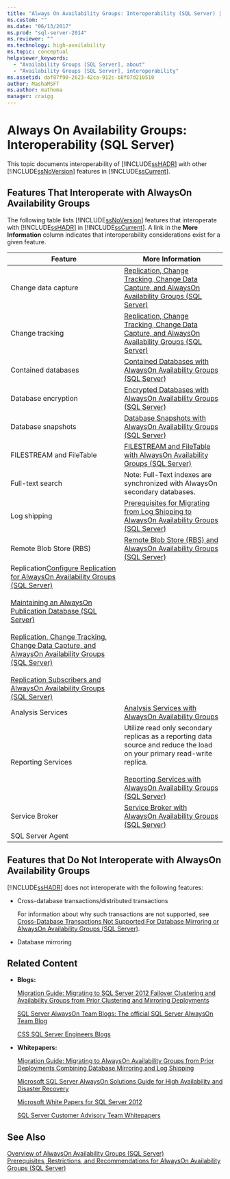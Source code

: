 ```yaml
---
title: "Always On Availability Groups: Interoperability (SQL Server) | Microsoft Docs"
ms.custom: ""
ms.date: "06/13/2017"
ms.prod: "sql-server-2014"
ms.reviewer: ""
ms.technology: high-availability
ms.topic: conceptual
helpviewer_keywords: 
  - "Availability Groups [SQL Server], about"
  - "Availability Groups [SQL Server], interoperability"
ms.assetid: daf87f90-2623-42ca-912c-b8f07d210510
author: MashaMSFT
ms.author: mathoma
manager: craigg
---
```

# Always On Availability Groups: Interoperability (SQL Server)
  This topic documents interoperability of [!INCLUDE[ssHADR](../../../includes/sshadr-md.md)] with other [!INCLUDE[ssNoVersion](../../../includes/ssnoversion-md.md)] features in [!INCLUDE[ssCurrent](../../../includes/sscurrent-md.md)].  
  

  
##  <a name="Interop"></a> Features That Interoperate with AlwaysOn Availability Groups  
 The following table lists [!INCLUDE[ssNoVersion](../../../includes/ssnoversion-md.md)] features that interoperate with [!INCLUDE[ssHADR](../../../includes/sshadr-md.md)] in [!INCLUDE[ssCurrent](../../../includes/sscurrent-md.md)]. A link in the **More Information** column indicates that interoperability considerations exist for a given feature.  
  
|Feature|More Information|  
|-------------|----------------------|  
|Change data capture|[Replication, Change Tracking, Change Data Capture, and AlwaysOn Availability Groups &#40;SQL Server&#41;](replicate-track-change-data-capture-always-on-availability.md)|  
|Change tracking|[Replication, Change Tracking, Change Data Capture, and AlwaysOn Availability Groups &#40;SQL Server&#41;](replicate-track-change-data-capture-always-on-availability.md)|  
|Contained databases|[Contained Databases with AlwaysOn Availability Groups (SQL Server)](always-on-availability-groups-sql-server.md)|  
|Database encryption|[Encrypted Databases with AlwaysOn Availability Groups &#40;SQL Server&#41;](encrypted-databases-with-always-on-availability-groups-sql-server.md)|  
|Database snapshots|[Database Snapshots with AlwaysOn Availability Groups &#40;SQL Server&#41;](database-snapshots-with-always-on-availability-groups-sql-server.md)|  
|FILESTREAM and FileTable|[FILESTREAM and FileTable with AlwaysOn Availability Groups &#40;SQL Server&#41;](filestream-and-filetable-with-always-on-availability-groups-sql-server.md)|  
|Full-text search|Note: Full-Text indexes are synchronized with AlwaysOn secondary databases.|  
|Log shipping|[Prerequisites for Migrating from Log Shipping to AlwaysOn Availability Groups &#40;SQL Server&#41;](prereqs-migrating-log-shipping-to-always-on-availability-groups.md)|  
|Remote Blob Store (RBS)|[Remote Blob Store &#40;RBS&#41; and AlwaysOn Availability Groups &#40;SQL Server&#41;](remote-blob-store-rbs-and-always-on-availability-groups-sql-server.md)|  
|Replication[Configure Replication for AlwaysOn Availability Groups (SQL Server)](configure-replication-for-always-on-availability-groups-sql-server.md)<br /><br /> [Maintaining an AlwaysOn Publication Database &#40;SQL Server&#41;](maintaining-an-always-on-publication-database-sql-server.md)<br /><br /> [Replication, Change Tracking, Change Data Capture, and AlwaysOn Availability Groups &#40;SQL Server&#41;](replicate-track-change-data-capture-always-on-availability.md)<br /><br /> [Replication Subscribers and AlwaysOn Availability Groups &#40;SQL Server&#41;](replication-subscribers-and-always-on-availability-groups-sql-server.md)|  
|Analysis Services|[Analysis Services with AlwaysOn Availability Groups](analysis-services-with-always-on-availability-groups.md)|  
|Reporting Services|Utilize read only secondary replicas as a reporting data source and reduce the load on your primary read-write replica.<br /><br /> [Reporting Services with AlwaysOn Availability Groups &#40;SQL Server&#41;](reporting-services-with-always-on-availability-groups-sql-server.md)|  
|Service Broker|[Service Broker with AlwaysOn Availability Groups &#40;SQL Server&#41;](service-broker-with-always-on-availability-groups-sql-server.md)|  
|SQL Server Agent||  
  
##  <a name="NoInterop"></a> Features that Do Not Interoperate with AlwaysOn Availability Groups  
 [!INCLUDE[ssHADR](../../../includes/sshadr-md.md)] does not interoperate with the following features:  
  
-   Cross-database transactions/distributed transactions  
  
     For information about why such transactions are not supported, see [Cross-Database Transactions Not Supported For Database Mirroring or AlwaysOn Availability Groups &#40;SQL Server&#41;](transactions-always-on-availability-and-database-mirroring.md).  
  
-   Database mirroring  
  
##  <a name="RelatedContent"></a> Related Content  
  
-   **Blogs:**  
  
     [Migration Guide: Migrating to SQL Server 2012 Failover Clustering and Availability Groups from Prior Clustering and Mirroring Deployments](https://blogs.msdn.com/b/sqlalwayson/archive/2012/04/09/now-available-migration-guide-migrating-to-sql-server-2012-failover-clustering-and-availability-groups-from-prior-clustering-and-mirroring-deployments.aspx)  
  
     [SQL Server AlwaysOn Team Blogs: The official SQL Server AlwaysOn Team Blog](https://blogs.msdn.com/b/sqlalwayson/)  
  
     [CSS SQL Server Engineers Blogs](https://blogs.msdn.com/b/psssql/)  
  
-   **Whitepapers:**  
  
     [Migration Guide: Migrating to AlwaysOn Availability Groups from Prior Deployments Combining Database Mirroring and Log Shipping](https://msdn.microsoft.com/library/jj635217)  
  
     [Microsoft SQL Server AlwaysOn Solutions Guide for High Availability and Disaster Recovery](https://go.microsoft.com/fwlink/?LinkId=227600)  
  
     [Microsoft White Papers for SQL Server 2012](https://msdn.microsoft.com/library/hh403491.aspx)  
  
     [SQL Server Customer Advisory Team Whitepapers](http://sqlcat.com/)  
  
## See Also  
 [Overview of AlwaysOn Availability Groups &#40;SQL Server&#41;](overview-of-always-on-availability-groups-sql-server.md)   
 [Prerequisites, Restrictions, and Recommendations for AlwaysOn Availability Groups &#40;SQL Server&#41;](prereqs-restrictions-recommendations-always-on-availability.md)  
  
  
